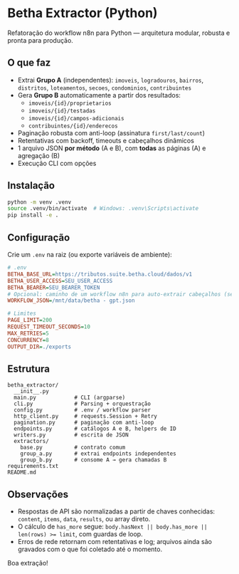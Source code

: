 # Betha Extractor (Python)

Refatoração do workflow n8n para Python — arquitetura modular, robusta e pronta para produção.

## O que faz
- Extrai **Grupo A** (independentes): `imoveis`, `logradouros`, `bairros`, `distritos`, `loteamentos`, `secoes`, `condominios`, `contribuintes`
- Gera **Grupo B** automaticamente a partir dos resultados:
  - `imoveis/{id}/proprietarios`
  - `imoveis/{id}/testadas`
  - `imoveis/{id}/campos-adicionais`
  - `contribuintes/{id}/enderecos`
- Paginação robusta com anti-loop (assinatura `first/last/count`)
- Retentativas com backoff, timeouts e cabeçalhos dinâmicos
- 1 arquivo JSON **por método** (A e B), com **todas** as páginas (A) e agregação (B)
- Execução CLI com opções

## Instalação
```bash
python -m venv .venv
source .venv/bin/activate  # Windows: .venv\Scripts\activate
pip install -e .
```

## Configuração
Crie um `.env` na raiz (ou exporte variáveis de ambiente):

```ini
# .env
BETHA_BASE_URL=https://tributos.suite.betha.cloud/dados/v1
BETHA_USER_ACCESS=SEU_USER_ACCESS
BETHA_BEARER=SEU_BEARER_TOKEN
# Opcional: caminho de um workflow n8n para auto-extrair cabeçalhos (se variáveis acima não forem definidas):
WORKFLOW_JSON=/mnt/data/betha - gpt.json

# Limites
PAGE_LIMIT=200
REQUEST_TIMEOUT_SECONDS=10
MAX_RETRIES=5
CONCURRENCY=8
OUTPUT_DIR=./exports
```
## Estrutura
```
betha_extractor/
  __init__.py
  main.py            # CLI (argparse)
  cli.py             # Parsing + orquestração
  config.py          # .env / workflow parser
  http_client.py     # requests.Session + Retry
  pagination.py      # paginação com anti-loop
  endpoints.py       # catálogos A e B, helpers de ID
  writers.py         # escrita de JSON
  extractors/
    base.py          # contrato comum
    group_a.py       # extrai endpoints independentes
    group_b.py       # consome A → gera chamadas B
requirements.txt
README.md
```

## Observações
- Respostas de API são normalizadas a partir de chaves conhecidas: `content`, `items`, `data`, `results`, ou array direto.
- O cálculo de `has_more` segue: `body.hasNext || body.has_more || len(rows) >= limit`, com guardas de loop.
- Erros de rede retornam com retentativas e log; arquivos ainda são gravados com o que foi coletado até o momento.

Boa extração!
